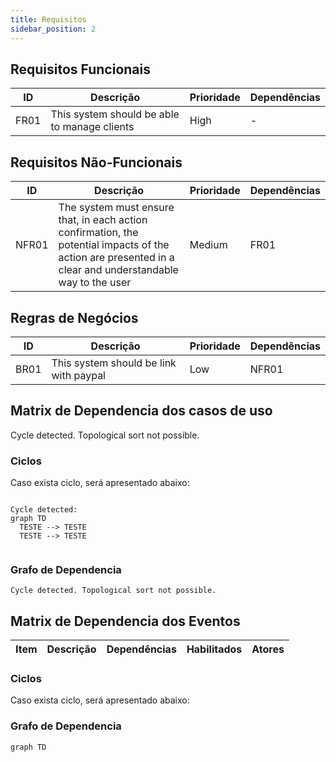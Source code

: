 ```yaml
---
title: Requisitos
sidebar_position: 2
---
```

## Requisitos Funcionais

| ID   | Descrição    |Prioridade   | Dependências           |
|------|--------------|-------------|------------------------|
|FR01|This system should be able to manage clients|High|-|

## Requisitos Não-Funcionais

| ID   | Descrição    |Prioridade   | Dependências           |
|------|--------------|-------------|------------------------|
|NFR01|The system must ensure that, in each action confirmation, the potential impacts of the action are presented in a clear and understandable way to the user|Medium|FR01|

## Regras de Negócios

| ID   | Descrição    |Prioridade   | Dependências           |
|------|--------------|-------------|------------------------|
|BR01|This system should be link with paypal|Low|NFR01|


## Matrix de Dependencia dos casos de uso
Cycle detected. Topological sort not possible.

### Ciclos
Caso exista ciclo, será apresentado abaixo:
```mermaid

Cycle detected:
graph TD
  TESTE --> TESTE
  TESTE --> TESTE


```

### Grafo de Dependencia
```mermaid
Cycle detected. Topological sort not possible.
```

## Matrix de Dependencia dos Eventos
| Item | Descrição | Dependências | Habilitados | Atores |
| --- | --- | --- | --- | --- |


### Ciclos
Caso exista ciclo, será apresentado abaixo:






### Grafo de Dependencia
```mermaid
graph TD

```

